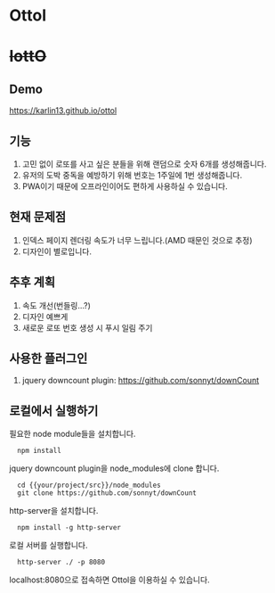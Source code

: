 # Ottol
# ~~lottO~~
## Demo
https://karlin13.github.io/ottol

## 기능
1. 고민 없이 로또를 사고 싶은 분들을 위해 랜덤으로 숫자 6개를 생성해줍니다.
2. 유저의 도박 중독을 예방하기 위해 번호는 1주일에 1번 생성해줍니다.
3. PWA이기 때문에 오프라인이어도 편하게 사용하실 수 있습니다.

## 현재 문제점
1. 인덱스 페이지 렌더링 속도가 너무 느립니다.(AMD 때문인 것으로 추정)
2. 디자인이 별로입니다.

## 추후 계획
1. 속도 개선(번들링...?)
2. 디자인 예쁘게
3. 새로운 로또 번호 생성 시 푸시 일림 주기

## 사용한 플러그인
1. jquery downcount plugin:  https://github.com/sonnyt/downCount

## 로컬에서 실행하기
 필요한 node module들을 설치합니다.
```
  npm install
```
 jquery downcount plugin을 node_modules에 clone 합니다.
```
  cd {{your/project/src}}/node_modules
  git clone https://github.com/sonnyt/downCount
```
 http-server을 설치합니다.
```
  npm install -g http-server
```
 로컬 서버를 실행합니다.
```
  http-server ./ -p 8080
```
 localhost:8080으로 접속하면 Ottol을 이용하실 수 있습니다.
